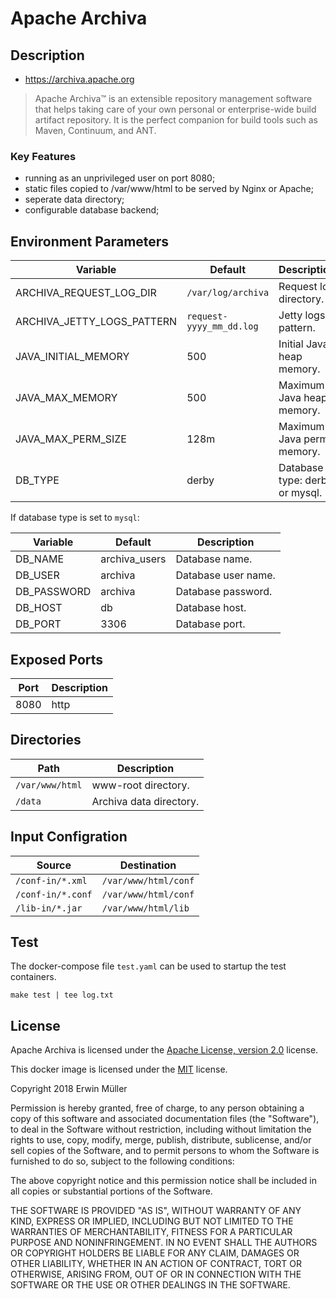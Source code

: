 # Apache Archiva

## Description

* https://archiva.apache.org

> Apache Archiva™ is an extensible repository management software that helps taking care of your own personal or enterprise-wide build artifact repository. It is the perfect companion for build tools such as Maven, Continuum, and ANT. 

### Key Features

* running as an unprivileged user on port 8080;
* static files copied to /var/www/html to be served by Nginx or Apache;
* seperate data directory;
* configurable database backend;

## Environment Parameters

| Variable | Default | Description |
| ------------- | ------------- | ----- |
| ARCHIVA_REQUEST_LOG_DIR | `/var/log/archiva` | Request log directory. |
| ARCHIVA_JETTY_LOGS_PATTERN | `request-yyyy_mm_dd.log` | Jetty logs pattern. |
| JAVA_INITIAL_MEMORY | 500 | Initial Java heap memory. |
| JAVA_MAX_MEMORY | 500 | Maximum Java heap memory. |
| JAVA_MAX_PERM_SIZE | 128m | Maximum Java perm memory. |
| DB_TYPE | derby | Database type: derby or mysql. |

If database type is set to `mysql`:

| Variable | Default | Description |
| ------------- | ------------- | ----- |
| DB_NAME | archiva_users | Database name. |
| DB_USER | archiva | Database user name. |
| DB_PASSWORD | archiva | Database password. |
| DB_HOST | db | Database host. |
| DB_PORT | 3306 | Database port. |

## Exposed Ports

| Port | Description |
| ------------- | ----- |
| 8080  | http |

## Directories

| Path | Description |
| ------------- | ----- |
| `/var/www/html`  | www-root directory. |
| `/data` | Archiva data directory. |

## Input Configration

| Source | Destination |
| ------------- | ------------- |
| `/conf-in/*.xml` | `/var/www/html/conf` |
| `/conf-in/*.conf` | `/var/www/html/conf` |
| `/lib-in/*.jar` | `/var/www/html/lib` |

## Test

The docker-compose file `test.yaml` can be used to startup the test containers.

```
make test | tee log.txt
```

## License

Apache Archiva is licensed under the [Apache License, version 2.0](http://www.apache.org/licenses/) license.

This docker image is licensed under the [MIT](https://opensource.org/licenses/MIT) license.

Copyright 2018 Erwin Müller

Permission is hereby granted, free of charge, to any person obtaining a copy of this software and associated documentation files (the "Software"), to deal in the Software without restriction, including without limitation the rights to use, copy, modify, merge, publish, distribute, sublicense, and/or sell copies of the Software, and to permit persons to whom the Software is furnished to do so, subject to the following conditions:

The above copyright notice and this permission notice shall be included in all copies or substantial portions of the Software.

THE SOFTWARE IS PROVIDED "AS IS", WITHOUT WARRANTY OF ANY KIND, EXPRESS OR IMPLIED, INCLUDING BUT NOT LIMITED TO THE WARRANTIES OF MERCHANTABILITY, FITNESS FOR A PARTICULAR PURPOSE AND NONINFRINGEMENT. IN NO EVENT SHALL THE AUTHORS OR COPYRIGHT HOLDERS BE LIABLE FOR ANY CLAIM, DAMAGES OR OTHER LIABILITY, WHETHER IN AN ACTION OF CONTRACT, TORT OR OTHERWISE, ARISING FROM, OUT OF OR IN CONNECTION WITH THE SOFTWARE OR THE USE OR OTHER DEALINGS IN THE SOFTWARE.
